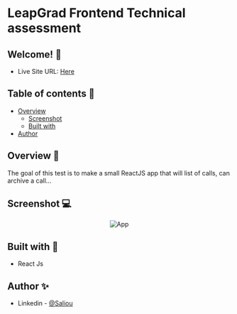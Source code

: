 # LeapGrad Frontend Technical assessment

## Welcome! 👋

- Live Site URL: [Here](https://eloquent-lamarr-30c890.netlify.app/)

## Table of contents 🙂

- [Overview](#overview)
  - [Screenshot](#screenshot)
  - [Built with](#built-with)
- [Author](#author)

## Overview 🍡

The goal of this test is to make a small ReactJS app that will list of calls, can archive a call...

## Screenshot 💻

<p align="center">
  <img src="#" alt="App"/>
</p>

## Built with 🧰

- React Js

## Author ✨

- Linkedin - [@Saliou](https://www.linkedin.com/in/saliou-diop-527741112/)
